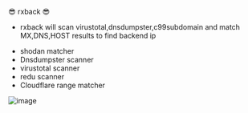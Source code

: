 😎 rxback 😎

- rxback will scan virustotal,dnsdumpster,c99subdomain and match MX,DNS,HOST results to find backend ip
* shodan matcher
* Dnsdumpster scanner
* virustotal scanner
* redu scanner
* Cloudflare range matcher

![image](https://user-images.githubusercontent.com/68131578/127844050-39f0a36f-84ce-4064-baa9-d50210752454.png)
